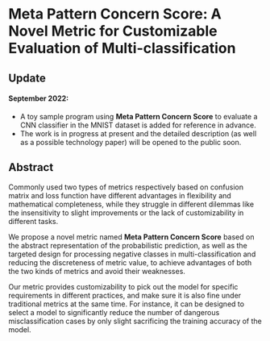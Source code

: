 # Meta Pattern Concern Score: A Novel Metric for Customizable Evaluation of Multi-classification

## Update

#### September 2022:
- A toy sample program using **Meta Pattern Concern Score** to evaluate a CNN classifier in the MNIST dataset is added for reference in advance.
- The work is in progress at present and the detailed description (as well as a possible technology paper) will be opened to the public soon.


## Abstract

Commonly used two types of metrics respectively based on confusion matrix and loss function have different advantages in flexibility and mathematical completeness, while they struggle in different dilemmas like the insensitivity to slight improvements or the lack of customizability in different tasks. 

We propose a novel metric named **Meta Pattern Concern Score** based on the abstract representation of the probabilistic prediction, as well as the targeted design for processing negative classes in multi-classification and reducing the discreteness of metric value, to achieve advantages of both the two kinds of metrics and avoid their weaknesses. 

Our metric provides customizability to pick out the model for specific requirements in different practices, and make sure it is also fine under traditional metrics at the same time. For instance, it can be designed to select a model to significantly reduce the number of dangerous misclassification cases by only slight sacrificing the training accuracy of the model.
